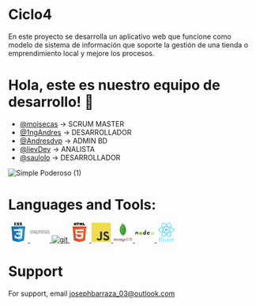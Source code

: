 # Ciclo4
En este proyecto se desarrolla un aplicativo web que funcione como modelo de sistema de información que soporte la gestión de una tienda o emprendimiento local y mejore los procesos.  


# Hola, este es nuestro equipo de desarrollo! 👋
- [@moisecas](https://www.github.com/moisecas) -> SCRUM MASTER
- [@1ngAndres](https://github.com/1ngAndres) -> DESARROLLADOR
- [@Andresdvp](https://www.github.com/Andresdvp) -> ADMIN BD
- [@lievDev](https://www.github.com/lievDev) -> ANALISTA
- [@saulolo](https://www.github.com/saulolo) -> DESARROLLADOR


![Simple  Poderoso  (1)](https://user-images.githubusercontent.com/111254162/187093347-47a6fc84-68ff-4747-aba5-78d713648779.gif)



# Languages and Tools:
<p align="left"> <a href="https://www.w3schools.com/css/" target="_blank" rel="noreferrer"> <img src="https://raw.githubusercontent.com/devicons/devicon/master/icons/css3/css3-original-wordmark.svg" alt="css3" width="40" height="40"/> </a> <a href="https://expressjs.com" target="_blank" rel="noreferrer"> <img src="https://raw.githubusercontent.com/devicons/devicon/master/icons/express/express-original-wordmark.svg" alt="express" width="40" height="40"/> </a> <a href="https://git-scm.com/" target="_blank" rel="noreferrer"> <img src="https://www.vectorlogo.zone/logos/git-scm/git-scm-icon.svg" alt="git" width="40" height="40"/> <a href="https://www.w3.org/html/" target="_blank" rel="noreferrer"> <img src="https://raw.githubusercontent.com/devicons/devicon/master/icons/html5/html5-original-wordmark.svg" alt="html5" width="40" height="40"/> </a> <a href="https://developer.mozilla.org/en-US/docs/Web/JavaScript" target="_blank" rel="noreferrer"> <img src="https://raw.githubusercontent.com/devicons/devicon/master/icons/javascript/javascript-original.svg" alt="javascript" width="40" height="40"/> </a> <a href="https://www.mongodb.com/" target="_blank" rel="noreferrer"> <img src="https://raw.githubusercontent.com/devicons/devicon/master/icons/mongodb/mongodb-original-wordmark.svg" alt="mongodb" width="40" height="40"/> </a> <a href="https://nodejs.org" target="_blank" rel="noreferrer"> <img src="https://raw.githubusercontent.com/devicons/devicon/master/icons/nodejs/nodejs-original-wordmark.svg" alt="nodejs" width="40" height="40"/> </a> <a href="https://reactjs.org/" target="_blank" rel="noreferrer"> <img src="https://raw.githubusercontent.com/devicons/devicon/master/icons/react/react-original-wordmark.svg" alt="react" width="40" height="40"/> </a> </p>






# Support

For support, email josephbarraza_03@outlook.com
